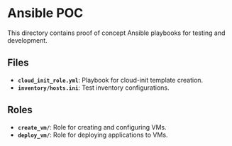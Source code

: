 # Ansible POC

This directory contains proof of concept Ansible playbooks for testing and development.

## Files

- **`cloud_init_role.yml`**: Playbook for cloud-init template creation.
- **`inventory/hosts.ini`**: Test inventory configurations.

## Roles

- **`create_vm/`**: Role for creating and configuring VMs.
- **`deploy_vm/`**: Role for deploying applications to VMs.
